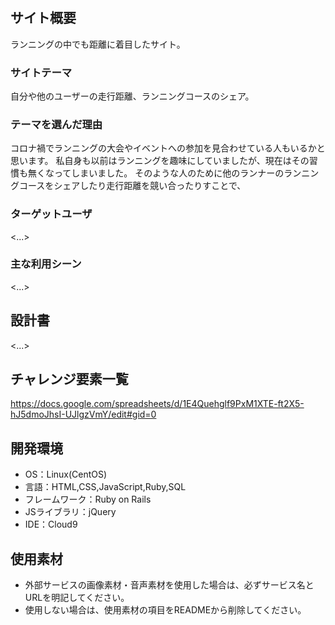# <distance>

## サイト概要
ランニングの中でも距離に着目したサイト。

### サイトテーマ
自分や他のユーザーの走行距離、ランニングコースのシェア。

### テーマを選んだ理由
コロナ禍でランニングの大会やイベントへの参加を見合わせている人もいるかと思います。
私自身も以前はランニングを趣味にしていましたが、現在はその習慣も無くなってしまいました。
そのような人のために他のランナーのランニングコースをシェアしたり走行距離を競い合ったりすことで、


### ターゲットユーザ
<...>

### 主な利用シーン
<...>

## 設計書
<...>

## チャレンジ要素一覧
<https://docs.google.com/spreadsheets/d/1E4Quehglf9PxM1XTE-ft2X5-hJ5dmoJhsI-UJlgzVmY/edit#gid=0>

## 開発環境
- OS：Linux(CentOS)
- 言語：HTML,CSS,JavaScript,Ruby,SQL
- フレームワーク：Ruby on Rails
- JSライブラリ：jQuery
- IDE：Cloud9

## 使用素材
- 外部サービスの画像素材・音声素材を使用した場合は、必ずサービス名とURLを明記してください。
- 使用しない場合は、使用素材の項目をREADMEから削除してください。